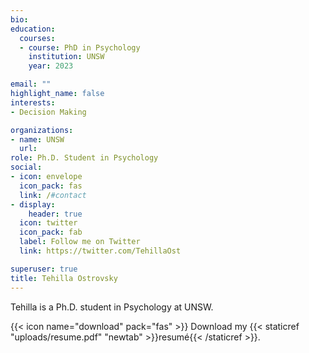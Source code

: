 ```yaml
---
bio:
education:
  courses:
  - course: PhD in Psychology
    institution: UNSW
    year: 2023

email: ""
highlight_name: false
interests:
- Decision Making

organizations:
- name: UNSW
  url: 
role: Ph.D. Student in Psychology
social:
- icon: envelope
  icon_pack: fas
  link: /#contact
- display:
    header: true
  icon: twitter
  icon_pack: fab
  label: Follow me on Twitter
  link: https://twitter.com/TehillaOst

superuser: true
title: Tehilla Ostrovsky
---
```


Tehilla is a Ph.D. student in Psychology at UNSW.

{{< icon name="download" pack="fas" >}} Download my {{< staticref "uploads/resume.pdf" "newtab" >}}resumé{{< /staticref >}}.
